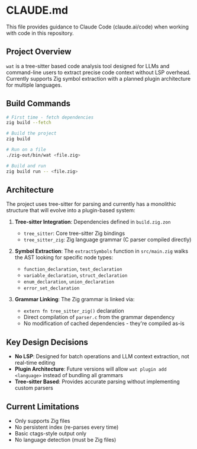 # CLAUDE.md

This file provides guidance to Claude Code (claude.ai/code) when working with code in this repository.

## Project Overview

`wat` is a tree-sitter based code analysis tool designed for LLMs and command-line users to extract precise code context without LSP overhead. Currently supports Zig symbol extraction with a planned plugin architecture for multiple languages.

## Build Commands

```bash
# First time - fetch dependencies
zig build --fetch

# Build the project
zig build

# Run on a file
./zig-out/bin/wat <file.zig>

# Build and run
zig build run -- <file.zig>
```

## Architecture

The project uses tree-sitter for parsing and currently has a monolithic structure that will evolve into a plugin-based system:

1. **Tree-sitter Integration**: Dependencies defined in `build.zig.zon`
   - `tree_sitter`: Core tree-sitter Zig bindings
   - `tree_sitter_zig`: Zig language grammar (C parser compiled directly)

2. **Symbol Extraction**: The `extractSymbols` function in `src/main.zig` walks the AST looking for specific node types:
   - `function_declaration`, `test_declaration`
   - `variable_declaration`, `struct_declaration`
   - `enum_declaration`, `union_declaration`
   - `error_set_declaration`

3. **Grammar Linking**: The Zig grammar is linked via:
   - `extern fn tree_sitter_zig()` declaration
   - Direct compilation of `parser.c` from the grammar dependency
   - No modification of cached dependencies - they're compiled as-is

## Key Design Decisions

- **No LSP**: Designed for batch operations and LLM context extraction, not real-time editing
- **Plugin Architecture**: Future versions will allow `wat plugin add <language>` instead of bundling all grammars
- **Tree-sitter Based**: Provides accurate parsing without implementing custom parsers

## Current Limitations

- Only supports Zig files
- No persistent index (re-parses every time)
- Basic ctags-style output only
- No language detection (must be Zig files)